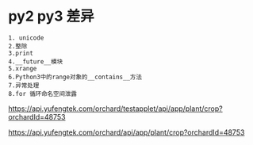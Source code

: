 # py2 py3 差异



```
1. unicode
2.整除
3.print
4.__future__模块
5.xrange
6.Python3中的range对象的__contains__方法
7.异常处理
8.for 循环命名空间泄露
```

https://api.yufengtek.com/orchard/testapplet/api/app/plant/crop?orchardId=48753

https://api.yufengtek.com/orchard/api/app/plant/crop?orchardId=48753